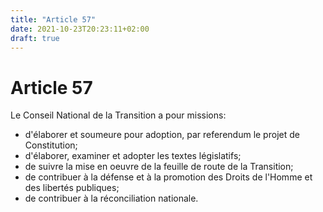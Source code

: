 ```yaml
---
title: "Article 57"
date: 2021-10-23T20:23:11+02:00
draft: true
---
```


# Article 57

Le Conseil National de la Transition a pour missions:

- d'élaborer et soumeure pour adoption, par referendum le projet de Constitution;
- d'élaborer, examiner et adopter les textes législatifs;
- de suivre la mise en oeuvre de la feuille de route de la Transition;
- de contribuer à la défense et à la promotion des Droits de l'Homme et des libertés publiques;
- de contribuer à la réconciliation nationale.
